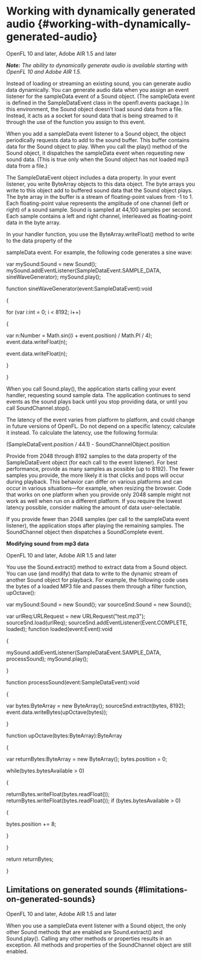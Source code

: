 # Working with dynamically generated audio {#working-with-dynamically-generated-audio}

OpenFL 10 and later, Adobe AIR 1.5 and later

**_Note:_** _The ability to dynamically generate audio is available starting with OpenFL 10 and Adobe AIR 1.5._

Instead of loading or streaming an existing sound, you can generate audio data dynamically. You can generate audio data when you assign an event listener for the sampleData event of a Sound object. (The sampleData event is defined in the SampleDataEvent class in the openfl.events package.) In this environment, the Sound object doesn’t load sound data from a file. Instead, it acts as a socket for sound data that is being streamed to it through the use of the function you assign to this event.

When you add a sampleData event listener to a Sound object, the object periodically requests data to add to the sound buffer. This buffer contains data for the Sound object to play. When you call the play() method of the Sound object, it dispatches the sampleData event when requesting new sound data. (This is true only when the Sound object has not loaded mp3 data from a file.)

The SampleDataEvent object includes a data property. In your event listener, you write ByteArray objects to this data object. The byte arrays you write to this object add to buffered sound data that the Sound object plays. The byte array in the buffer is a stream of floating-point values from -1 to 1\. Each floating-point value represents the amplitude of one channel (left or right) of a sound sample. Sound is sampled at 44,100 samples per second. Each sample contains a left and right channel, interleaved as floating-point data in the byte array.

In your handler function, you use the ByteArray.writeFloat() method to write to the data property of the

sampleData event. For example, the following code generates a sine wave:

var mySound:Sound = new Sound(); mySound.addEventListener(SampleDataEvent.SAMPLE_DATA, sineWaveGenerator); mySound.play();

function sineWaveGenerator(event:SampleDataEvent):void

{

for (var i:int = 0; i &lt; 8192; i++)

{

var n:Number = Math.sin((i + event.position) / Math.PI / 4); event.data.writeFloat(n);

event.data.writeFloat(n);

}

}

When you call Sound.play(), the application starts calling your event handler, requesting sound sample data. The application continues to send events as the sound plays back until you stop providing data, or until you call SoundChannel.stop().

The latency of the event varies from platform to platform, and could change in future versions of OpenFL. Do not depend on a specific latency; calculate it instead. To calculate the latency, use the following formula:

(SampleDataEvent.position / 44.1) - SoundChannelObject.position

Provide from 2048 through 8192 samples to the data property of the SampleDataEvent object (for each call to the event listener). For best performance, provide as many samples as possible (up to 8192). The fewer samples you provide, the more likely it is that clicks and pops will occur during playback. This behavior can differ on various platforms and can occur in various situations—for example, when resizing the browser. Code that works on one platform when you provide only 2048 sample might not work as well when run on a different platform. If you require the lowest latency possible, consider making the amount of data user-selectable.

If you provide fewer than 2048 samples (per call to the sampleData event listener), the application stops after playing the remaining samples. The SoundChannel object then dispatches a SoundComplete event.

**Modifying sound from mp3 data**

OpenFL 10 and later, Adobe AIR 1.5 and later

You use the Sound.extract() method to extract data from a Sound object. You can use (and modify) that data to write to the dynamic stream of another Sound object for playback. For example, the following code uses the bytes of a loaded MP3 file and passes them through a filter function, upOctave():

var mySound:Sound = new Sound(); var sourceSnd:Sound = new Sound();

var urlReq:URLRequest = new URLRequest(&quot;test.mp3&quot;); sourceSnd.load(urlReq); sourceSnd.addEventListener(Event.COMPLETE, loaded); function loaded(event:Event):void

{

mySound.addEventListener(SampleDataEvent.SAMPLE_DATA, processSound); mySound.play();

}

function processSound(event:SampleDataEvent):void

{

var bytes:ByteArray = new ByteArray(); sourceSnd.extract(bytes, 8192); event.data.writeBytes(upOctave(bytes));

}

function upOctave(bytes:ByteArray):ByteArray

{

var returnBytes:ByteArray = new ByteArray(); bytes.position = 0;

while(bytes.bytesAvailable &gt; 0)

{

returnBytes.writeFloat(bytes.readFloat()); returnBytes.writeFloat(bytes.readFloat()); if (bytes.bytesAvailable &gt; 0)

{

bytes.position += 8;

}

}

return returnBytes;

}

## Limitations on generated sounds {#limitations-on-generated-sounds}

OpenFL 10 and later, Adobe AIR 1.5 and later

When you use a sampleData event listener with a Sound object, the only other Sound methods that are enabled are Sound.extract() and Sound.play(). Calling any other methods or properties results in an exception. All methods and properties of the SoundChannel object are still enabled.